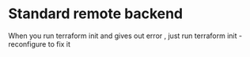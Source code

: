 # Standard remote backend

When you run terraform init and gives out error , just run terraform init -reconfigure to fix it
